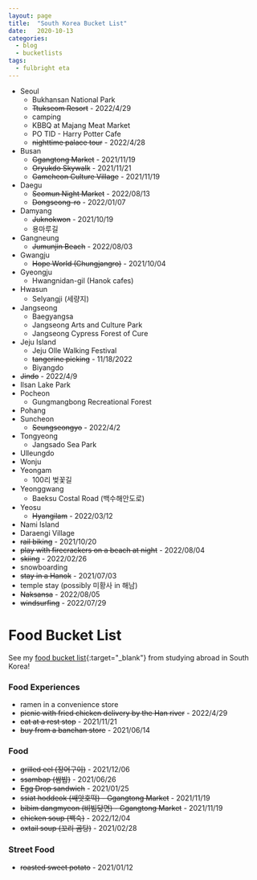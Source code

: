 ```yaml
---
layout: page
title:  "South Korea Bucket List"
date:   2020-10-13
categories:
  - blog
  - bucketlists
tags:
  - fulbright eta
---
```


* Seoul
    * Bukhansan National Park
    * ~~Ttukseom Resort~~ - 2022/4/29
    * camping
    * KBBQ at Majang Meat Market
    * PO TID - Harry Potter Cafe
    * ~~nighttime palace tour~~ - 2022/4/28
* Busan
    * ~~Ggangtong Market~~ - 2021/11/19
    * ~~Oryukdo Skywalk~~ - 2021/11/21
    * ~~Gamcheon Culture Village~~ - 2021/11/19
* Daegu
    * ~~Seomun Night Market~~ - 2022/08/13
    * ~~Dongseong-ro~~ - 2022/01/07
* Damyang
    * ~~Juknokwon~~ - 2021/10/19
    * 용마루길
* Gangneung
    * ~~Jumunjin Beach~~ - 2022/08/03
* Gwangju
    * ~~Hope World (Chungjangro)~~ - 2021/10/04
* Gyeongju
    * Hwangnidan-gil (Hanok cafes)
* Hwasun
    * Selyangji (세량지)
* Jangseong
    * Baegyangsa
    * Jangseong Arts and Culture Park
    * Jangseong Cypress Forest of Cure
* Jeju Island
    * Jeju Olle Walking Festival
    * ~~tangerine picking~~ - 11/18/2022
    * Biyangdo
* ~~Jindo~~ - 2022/4/9
* Ilsan Lake Park
* Pocheon
    * Gungmangbong Recreational Forest
* Pohang
* Suncheon
    * ~~Seungseongyo~~ - 2022/4/2
* Tongyeong
    * Jangsado Sea Park
* Ulleungdo
* Wonju
* Yeongam
    * 100리 벚꽃길
* Yeonggwang
    * Baeksu Costal Road (백수해안도로)
* Yeosu
    * ~~Hyangilam~~ - 2022/03/12
* Nami Island
* Daraengi Village
* ~~rail biking~~ - 2021/10/20
* ~~play with firecrackers on a beach at night~~ - 2022/08/04
* ~~skiing~~ - 2022/02/26
* snowboarding
* ~~stay in a Hanok~~ - 2021/07/03
* temple stay (possibly 미황사 in 해남)
* ~~Naksansa~~ - 2022/08/05
* ~~windsurfing~~ - 2022/07/29

# Food Bucket List

See my [food bucket list](https://connieinkorea.tumblr.com/post/107430759055/food-bucket-list){:target="_blank"} from studying abroad in South Korea!

### Food Experiences
* ramen in a convenience store
* ~~picnic with fried chicken delivery by the Han river~~ - 2022/4/29
* ~~eat at a rest stop~~ - 2021/11/21
* ~~buy from a banchan store~~ - 2021/06/14

### Food
* ~~grilled eel (장어구이)~~ - 2021/12/06
* ~~ssambap (쌈밥)~~ - 2021/06/26
* ~~Egg Drop sandwich~~ - 2021/01/25
* ~~ssiat hoddeok (쌔앗호떡) - Ggangtong Market~~ - 2021/11/19
* ~~bibim dangmyeon (비빔당면) - Ggangtong Market~~ - 2021/11/19
* ~~chicken soup (백숙)~~ - 2022/12/04
* ~~oxtail soup (꼬리 곰탕)~~ - 2021/02/28

### Street Food
* ~~roasted sweet potato~~ - 2021/01/12
